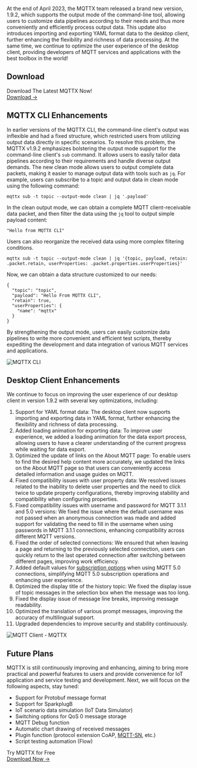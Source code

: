 At the end of April 2023, the MQTTX team released a brand new version, 1.9.2, which supports the output mode of the command-line tool, allowing users to customize data pipelines according to their needs and thus more conveniently and efficiently process output data. This update also introduces importing and exporting YAML format data to the desktop client, further enhancing the flexibility and richness of data processing. At the same time, we continue to optimize the user experience of the desktop client, providing developers of MQTT services and applications with the best toolbox in the world!

## Download

<section class="promotion">
    <div>
        Download The Latest MQTTX Now!
    </div>
    <a href="https://www.emqx.com/en/try?product=MQTTX" class="button is-gradient px-5">Download →</a>
</section>

## MQTTX CLI Enhancements

In earlier versions of the MQTTX CLI, the command-line client's output was inflexible and had a fixed structure, which restricted users from utilizing output data directly in specific scenarios. To resolve this problem, the MQTTX v1.9.2 emphasizes bolstering the output mode support for the command-line client's `sub` command. It allows users to easily tailor data pipelines according to their requirements and handle diverse output demands.
The new clean mode allows users to output complete data packets, making it easier to manage output data with tools such as `jq`. For example, users can subscribe to a topic and output data in clean mode using the following command:

```
mqttx sub -t topic --output-mode clean | jq '.payload'
```

In the clean output mode, we can obtain a complete MQTT client-receivable data packet, and then filter the data using the `jq` tool to output simple payload content:

```
"Hello from MQTTX CLI"
```

Users can also reorganize the received data using more complex filtering conditions.

```
mqttx sub -t topic --output-mode clean | jq '{topic, payload, retain: .packet.retain, userProperties: .packet.properties.userProperties}'
```

Now, we can obtain a data structure customized to our needs:

```
{
  "topic": "topic",
  "payload": "Hello From MQTTX CLI",
  "retain": true,
  "userProperties": {
    "name": "mqttx"
  }
}
```

By strengthening the output mode, users can easily customize data pipelines to write more convenient and efficient test scripts, thereby expediting the development and data integration of various MQTT services and applications. 

![MQTTX CLI](https://assets.emqx.com/images/9f3f4a1a27abd60f7b8d180ee74fdd6e.png)

## Desktop Client Enhancements

We continue to focus on improving the user experience of our desktop client in version 1.9.2 with several key optimizations, including:

1. Support for YAML format data: The desktop client now supports importing and exporting data in YAML format, further enhancing the flexibility and richness of data processing.
2. Added loading animation for exporting data: To improve user experience, we added a loading animation for the data export process, allowing users to have a clearer understanding of the current progress while waiting for data export.
3. Optimized the update of links on the About MQTT page: To enable users to find the desired help content more accurately, we updated the links on the About MQTT page so that users can conveniently access detailed information and usage guides on MQTT.
4. Fixed compatibility issues with user property data: We resolved issues related to the inability to delete user properties and the need to click twice to update property configurations, thereby improving stability and compatibility when configuring properties.
5. Fixed compatibility issues with username and password for MQTT 3.1.1 and 5.0 versions: We fixed the issue where the default username was not passed when an anonymous connection was made and added support for validating the need to fill in the username when using passwords in MQTT 3.1.1 connections, enhancing compatibility across different MQTT versions.
6. Fixed the order of selected connections: We ensured that when leaving a page and returning to the previously selected connection, users can quickly return to the last operated connection after switching between different pages, improving work efficiency.
7. Added default values for [subscription options](https://www.emqx.com/en/blog/an-introduction-to-subscription-options-in-mqtt) when using MQTT 5.0 connections, simplifying MQTT 5.0 subscription operations and enhancing user experience.
8. Optimized the display title of the history topic: We fixed the display issue of topic messages in the selection box when the message was too long.
9. Fixed the display issue of message line breaks, improving message readability.
10. Optimized the translation of various prompt messages, improving the accuracy of multilingual support.
11. Upgraded dependencies to improve security and stability continuously.

![MQTT Client - MQTTX](https://assets.emqx.com/images/45c8239d2de33ef4ea195672086ebf3b.png)

## Future Plans

MQTTX is still continuously improving and enhancing, aiming to bring more practical and powerful features to users and provide convenience for IoT application and service testing and development. Next, we will focus on the following aspects, stay tuned:

- Support for Protobuf message format
- Support for SparkplugB
- IoT scenario data simulation (IoT Data Simulator)
- Switching options for QoS 0 message storage 
- MQTT Debug function
- Automatic chart drawing of received messages
- Plugin function (protocol extension CoAP, [MQTT-SN](https://www.emqx.com/en/blog/connecting-mqtt-sn-devices-using-emqx), etc.)
- Script testing automation (Flow)


<section class="promotion">
    <div>
        Try MQTTX for Free
    </div>
    <a href="https://www.emqx.com/en/try?product=MQTTX" class="button is-gradient px-5">Download Now →</a>
</section>
